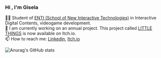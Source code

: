 ### Hi , I'm Gisela


👩‍💻 Student of [ENTI (School of New Interactive Technologies)](https://enti.cat) in Interactive Digital Contents, videogame development.<br/>
🔭 I am currently working on an annual project. This project called [LITTLE THINGS](https://reiven-9045.itch.io/little-things) is now available on Itch.io.<br/>
📫 How to reach me: [Linkedin](https://www.linkedin.com/in/gisela-benito-izquierdo-32b104276/), [Itch.io](https://reiven-9045.itch.io) 

![Anurag's GitHub stats](https://github-readme-stats.vercel.app/api?username=Gise-9045&show_icons=true&theme=tokyonight) <br/>
<!--
**Gise-9045/Gise-9045** is a ✨ _special_ ✨ repository because its `README.md` (this file) appears on your GitHub profile.

Here are some ideas to get you started:

- 🔭 I’m currently working on ...
- 🌱 I’m currently learning ...
- 👯 I’m looking to collaborate on ...
- 🤔 I’m looking for help with ...
- 💬 Ask me about ...
- 📫 How to reach me: ...
- 😄 Pronouns: ...
- ⚡ Fun fact: ...
-->
